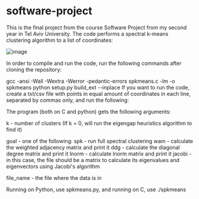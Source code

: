 # software-project
This is the final project from the course Software Project from my second year in Tel Aviv University. The code performs a spectral k-means clustering algorithm to a list of coordinates:

![image](https://user-images.githubusercontent.com/92382447/193449484-0e5e4386-8e0b-4dc0-a159-4858f53e4ba6.png)

In order to compile and run the code, run the following commands after cloning the repository:

gcc -ansi -Wall -Wextra -Werror -pedantic-errors spkmeans.c -lm -o spkmeans
python setup.py build_ext --inplace
If you want to run the code, create a txt/csv file with points in equal amount of coordinates in each line, separated by commas only, and run the following: 

The program (both on C and python) gets the following arguments:

k - number of clusters (If k = 0, will run the eigengap heuristics algorithm to find it)

goal - one of the following:
spk - run full spectral clustering
wam - calculate the weighted adjacency matrix and print it
ddg - calculate the diagonal degree matrix and print it
lnorm - calculate lnorm matrix and print it
jacobi - in this case, the file should be a matrix to calculate its eigenvalues and eigenvectors using Jacobi's algorithm
  
file_name - the file where the data is in

Running on Python, use spkmeans.py, and running on C, use ./spkmeans

